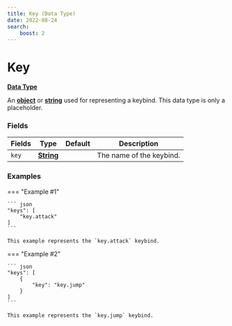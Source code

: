 ```yaml
---
title: Key (Data Type)
date: 2022-08-24
search:
    boost: 2
---
```


#   Key

**[Data Type]**

An **[object]** or **[string]** used for representing a keybind. This data type is only a placeholder.


### Fields

Fields | Type | Default | Description
-------|------|---------|------------
`key` | **[String]** | | The name of the keybind.


### Examples

=== "Example #1"

    ``` json
    "keys": [
        "key.attack"
    ]
    ```

    This example represents the `key.attack` keybind.


=== "Example #2"

    ``` json
    "keys": [
        {
            "key": "key.jump"
        }
    ]
    ```

    This example represents the `key.jump` keybind.



[Data Type]: ../data_types.md
[object]: https://origins.readthedocs.io/en/latest/types/data_types/object
[string]: https://origins.readthedocs.io/en/latest/types/data_types/string
[String]: https://origins.readthedocs.io/en/latest/types/data_types/string
